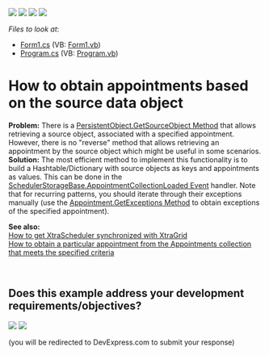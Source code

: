<!-- default badges list -->
![](https://img.shields.io/endpoint?url=https://codecentral.devexpress.com/api/v1/VersionRange/128635662/13.1.4%2B)
[![](https://img.shields.io/badge/Open_in_DevExpress_Support_Center-FF7200?style=flat-square&logo=DevExpress&logoColor=white)](https://supportcenter.devexpress.com/ticket/details/E3143)
[![](https://img.shields.io/badge/📖_How_to_use_DevExpress_Examples-e9f6fc?style=flat-square)](https://docs.devexpress.com/GeneralInformation/403183)
[![](https://img.shields.io/badge/💬_Leave_Feedback-feecdd?style=flat-square)](#does-this-example-address-your-development-requirementsobjectives)
<!-- default badges end -->
<!-- default file list -->
*Files to look at*:

* [Form1.cs](./CS/Form1.cs) (VB: [Form1.vb](./VB/Form1.vb))
* [Program.cs](./CS/Program.cs) (VB: [Program.vb](./VB/Program.vb))
<!-- default file list end -->
# How to obtain appointments based on the source data object


<p><strong>Problem:</strong> There is a <a href="http://documentation.devexpress.com/#CoreLibraries/DevExpressXtraSchedulerPersistentObject_GetSourceObjecttopic"><u>PersistentObject.GetSourceObject Method</u></a> that allows retrieving a source object, associated with a specified appointment. However, there is no "reverse" method that allows retrieving an appointment by the source object which might be useful in some scenarios.<br />
<strong>Solution:</strong> The most efficient method to implement this functionality is to build a Hashtable/Dictionary with source objects as keys and appointments as values. This can be done in the <a href="http://documentation.devexpress.com/#CoreLibraries/DevExpressXtraSchedulerSchedulerStorageBase_AppointmentCollectionLoadedtopic"><u>SchedulerStorageBase.AppointmentCollectionLoaded Event</u></a> handler. Note that for recurring patterns, you should iterate through their exceptions manually (use the <a href="http://documentation.devexpress.com/#CoreLibraries/DevExpressXtraSchedulerAppointment_GetExceptionstopic"><u>Appointment.GetExceptions Method</u></a> to obtain exceptions of the specified appointment).</p><p><strong>See also:</strong><br />
<a href="https://www.devexpress.com/Support/Center/p/E792">How to get XtraScheduler synchronized with XtraGrid</a><br />
<a href="https://www.devexpress.com/Support/Center/p/E1249">How to obtain a particular appointment from the Appointments collection that meets the specified criteria</a></p>

<br/>


<!-- feedback -->
## Does this example address your development requirements/objectives?

[<img src="https://www.devexpress.com/support/examples/i/yes-button.svg"/>](https://www.devexpress.com/support/examples/survey.xml?utm_source=github&utm_campaign=winforms-scheduler-get-appointment-by-source-object&~~~was_helpful=yes) [<img src="https://www.devexpress.com/support/examples/i/no-button.svg"/>](https://www.devexpress.com/support/examples/survey.xml?utm_source=github&utm_campaign=winforms-scheduler-get-appointment-by-source-object&~~~was_helpful=no)

(you will be redirected to DevExpress.com to submit your response)
<!-- feedback end -->
